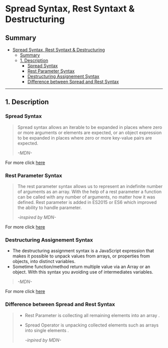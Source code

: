 # Spread Syntax, Rest Syntaxt & Destructuring

## Summary

- [Spread Syntax, Rest Syntaxt & Destructuring](#spread-syntax-rest-syntaxt--destructuring)
  - [Summary](#summary)
  - [1. Description](#1-description)
    - [Spread Syntax](#spread-syntax)
    - [Rest Parameter Syntax](#rest-parameter-syntax)
    - [Destructuring Assignement Syntax](#destructuring-assignement-syntax)
    - [Difference between Spread and Rest Syntax](#difference-between-spread-and-rest-syntax)

---

## 1. Description

### Spread Syntax

> Spread syntax allows an iterable to be expanded in places where zero or more arguments or elements are expected, or an object expression to be expanded in places where zero or more key-value pairs are expected.  
> 
> *-MDN-*

For more click [here](SpreadSyntax.md)

### Rest Parameter Syntax

> The rest parameter syntax allows us to represent an indefinite number of arguments as an array. With the help of a rest parameter a function can be called with any number of arguments, no matter how it was defined. Rest parameter is added in ES2015 or ES6 which improved the ability to handle parameter.  
> 
> *-inspired by MDN-* 

For more click [here](RestSyntax.md)

### Destructuring Assignement Syntax

- The destructuring assignment syntax is a JavaScript expression that makes it possible to unpack values from arrays, or properties from objects, into distinct variables.
- Sometime function/method return multiple value via an Array or an object. With this syntax you avoiding use of intermediates variables.  
>
> *-MDN-*

For more click [here](Destructuring.md)


### Difference between Spread and Rest Syntax

> - Rest Parameter is collecting all remaining elements into an array .
> - Spread Operator is unpacking collected elements such as arrays into single elements .  
> 
>   *-inpired by MDN-*